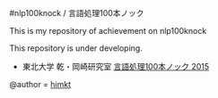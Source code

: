 #nlp100knock / 言語処理100本ノック

This is my repository of achievement on nlp100knock  

This repository is under developing.

* 東北大学 乾・岡崎研究室 [言語処理100本ノック 2015](http://www.cl.ecei.tohoku.ac.jp/nlp100/index.html)

@author = [himkt](https://twitter.com/himkt)
